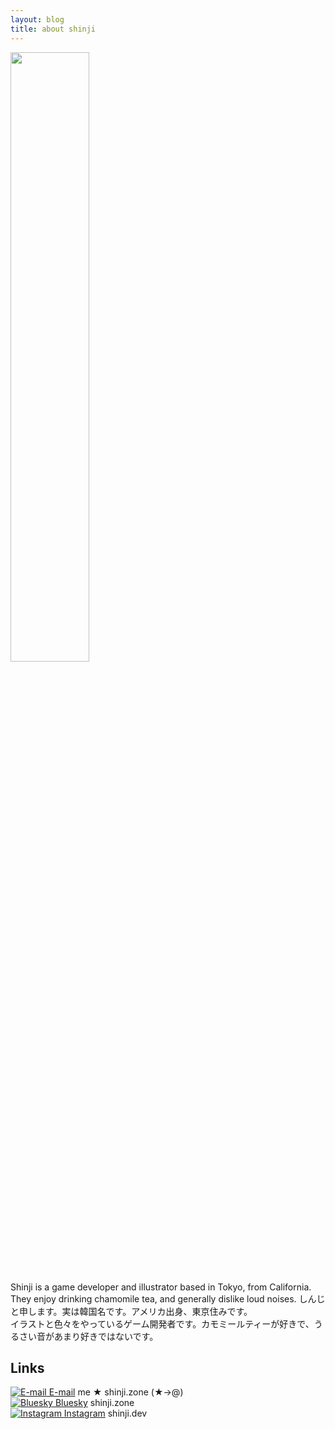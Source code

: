 ```yaml
---
layout: blog
title: about shinji
---
```

<div class="imgContainer">
	<img class="fade-in" width="50%" src="../images/toroneko.png">
</div>
<br>
Shinji is a <falselink>game developer</falselink> and <falselink>illustrator</falselink> based in Tokyo, from California.<br>
They enjoy drinking chamomile tea, and generally dislike loud noises. 
<jp>しんじと申します。実は韓国名です。アメリカ出身、東京住みです。<br>
イラストと色々をやっているゲーム開発者です。カモミールティーが好きで、うるさい音があまり好きではないです。</jp>
<br>
<h2>Links</h2>
<a href="mailto:me@shinji.zone"><reallink><img class="icon" src="../images/email.svg" alt="E-mail"> E-mail</reallink></a> <falselink class="falselink">me ★ shinji.zone (★→@)</falselink><br>
<a href="https://bsky.app/profile/shinji.zone"><reallink><img class="icon" src="../images/bsky.svg" alt="Bluesky"> Bluesky</reallink></a> <falselink class="falselink">shinji.zone</falselink><br>
<a href="https://www.instagram.com/shinji.dev/"><reallink><img class="icon" src="../images/instagram.svg" alt="Instagram"> Instagram</reallink></a> <falselink class="falselink">shinji.dev</falselink><br>